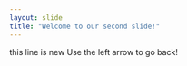 ```yaml
---
layout: slide
title: "Welcome to our second slide!"
---
```

this line is new
Use the left arrow to go back!
